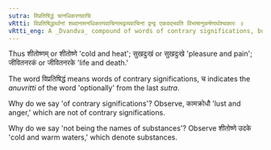 ```yaml
---
sutra: विप्रतिषिद्धं चानधिकरणवाचि
vRtti: विप्रतिषिद्धार्थानां शब्दानामनधिकरणवाचिनामद्रव्यवाचिनां द्वन्द्व एकवद्भवति विभाषानुकर्षणार्थश्चकारः ॥
vRtti_eng: A _Dvandva_ compound of words of contrary significations, but not being the names of concrete substances, is optionally singular.
---
```

Thus शीतोष्णम् or शीतोष्णे 'cold and heat'; सुखदुःखं or सुखदुःखे 'pleasure and pain'; जीवितनरकं or जीवितनरके 'life and death.'

The word विप्रतिषिद्धं means words of contrary significations, च indicates the _anuvritti_ of the word 'optionally' from the last _sutra_.

Why do we say 'of contrary significations'? Observe, कामक्रोधौ 'lust and anger,' which are not of contrary significations.

Why do we say 'not being the names of substances'? Observe शीतोष्णे उदके 'cold and warm waters,' which denote substances.
